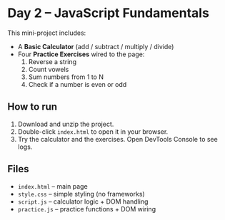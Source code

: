 # Day 2 – JavaScript Fundamentals

This mini-project includes:
- A **Basic Calculator** (add / subtract / multiply / divide)
- Four **Practice Exercises** wired to the page:
  1. Reverse a string
  2. Count vowels
  3. Sum numbers from 1 to N
  4. Check if a number is even or odd

## How to run
1. Download and unzip the project.
2. Double-click `index.html` to open it in your browser.
3. Try the calculator and the exercises. Open DevTools Console to see logs.

## Files
- `index.html` – main page
- `style.css` – simple styling (no frameworks)
- `script.js` – calculator logic + DOM handling
- `practice.js` – practice functions + DOM wiring
